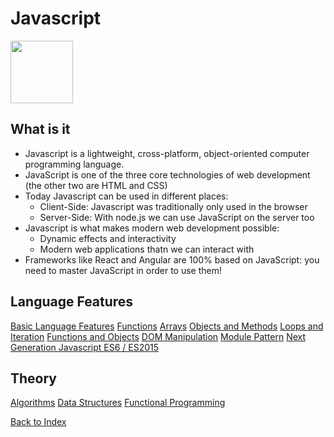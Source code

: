 # Javascript

<img src="https://upload.wikimedia.org/wikipedia/commons/6/6a/JavaScript-logo.png" width=100px>

## What is it

- Javascript is a lightweight, cross-platform, object-oriented computer programming language.
- JavaScript is one of the three core technologies of web development (the other two are HTML and CSS)
- Today Javascript can be used in different places:
  - Client-Side: Javascript was traditionally only used in the browser
  - Server-Side: With node.js we can use JavaScript on the server too
- Javascript is what makes modern web development possible:
  - Dynamic effects and interactivity
  - Modern web applications thatn we can interact with
- Frameworks like React and Angular are 100% based on JavaScript: you need to master JavaScript in order to use them!

## Language Features

[Basic Language Features](javascript_language.md)
[Functions](javascript_functions.md)
[Arrays](javascript_arrays.md)
[Objects and Methods](javascript_objects_methods.md)
[Loops and Iteration](javascript_loops_iter.md)
[Functions and Objects](javascript_functions_objects.md)
[DOM Manipulation](javascript__dom_manipulation.md)
[Module Pattern](javascript_module_pattern.md)
[Next Generation Javascript ES6 / ES2015](javascript__next_gen.md)

## Theory

[Algorithms](javascript__algorithms.md)
[Data Structures](javascript__data_structures.md)
[Functional Programming](javascript__functional_programming.md)

[Back to Index](index.md)
